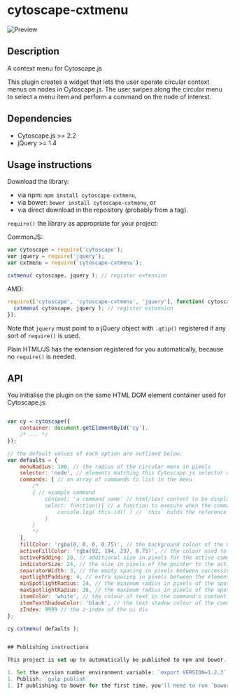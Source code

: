 cytoscape-cxtmenu
================================================================================

![Preview](https://raw2.github.com/cytoscape/cytoscape.js-cxtmenu/master/img/preview.png)

## Description

A context menu for Cytoscape.js

This plugin creates a widget that lets the user operate circular context menus on nodes in Cytoscape.js.  The user swipes along the circular menu to select a menu item and perform a command on the node of interest.


## Dependencies

 * Cytoscape.js >= 2.2
 * jQuery >= 1.4


## Usage instructions

Download the library:
 * via npm: `npm install cytoscape-cxtmenu`,
 * via bower: `bower install cytoscape-cxtmenu`, or
 * via direct download in the repository (probably from a tag).

`require()` the library as appropriate for your project:

CommonJS:
```js
var cytoscape = require('cytoscape');
var jquery = require('jquery');
var cxtmenu = require('cytoscape-cxtmenu');

cxtmenu( cytoscape, jquery ); // register extension
```

AMD:
```js
require(['cytoscape', 'cytoscape-cxtmenu', 'jquery'], function( cytoscape, cxtmenu, jquery ){
  cxtmenu( cytoscape, jquery ); // register extension
});
```

Note that `jquery` must point to a jQuery object with `.qtip()` registered if any sort of `require()` is used.

Plain HTML/JS has the extension registered for you automatically, because no `require()` is needed.


## API

You initialise the plugin on the same HTML DOM element container used for Cytoscape.js:

```js

var cy = cytoscape({
	container: document.getElementById('cy'),
	/* ... */
});

// the default values of each option are outlined below:
var defaults = {
	menuRadius: 100, // the radius of the circular menu in pixels
	selector: 'node', // elements matching this Cytoscape.js selector will trigger cxtmenus
	commands: [ // an array of commands to list in the menu
		/*
		{ // example command
			content: 'a command name' // html/text content to be displayed in the menu
			select: function(){ // a function to execute when the command is selected
				console.log( this.id() ) // `this` holds the reference to the active element
			}
		}
		*/
	], 
	fillColor: 'rgba(0, 0, 0, 0.75)', // the background colour of the menu
	activeFillColor: 'rgba(92, 194, 237, 0.75)', // the colour used to indicate the selected command
	activePadding: 20, // additional size in pixels for the active command
	indicatorSize: 24, // the size in pixels of the pointer to the active command
	separatorWidth: 3, // the empty spacing in pixels between successive commands
	spotlightPadding: 4, // extra spacing in pixels between the element and the spotlight
	minSpotlightRadius: 24, // the minimum radius in pixels of the spotlight
	maxSpotlightRadius: 38, // the maximum radius in pixels of the spotlight
	itemColor: 'white', // the colour of text in the command's content
	itemTextShadowColor: 'black', // the text shadow colour of the command's content
	zIndex: 9999 // the z-index of the ui div
};

cy.cxtmenu( defaults );


## Publishing instructions

This project is set up to automatically be published to npm and bower.  To publish:

1. Set the version number environment variable: `export VERSION=1.2.3`
1. Publish: `gulp publish`
1. If publishing to bower for the first time, you'll need to run `bower register cytoscape-cxtmenu https://github.com/cytoscape/cytoscape.js-cxtmenu.git`
